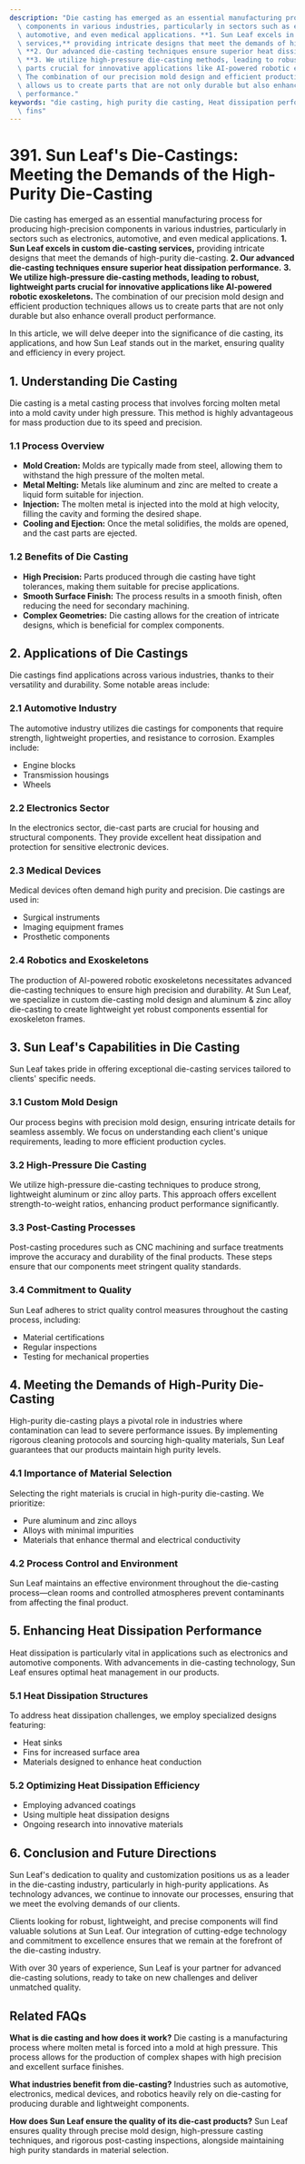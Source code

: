 ```yaml
---
description: "Die casting has emerged as an essential manufacturing process for producing high-precision\
  \ components in various industries, particularly in sectors such as electronics,\
  \ automotive, and even medical applications. **1. Sun Leaf excels in custom die-casting\
  \ services,** providing intricate designs that meet the demands of high-purity die-casting.\
  \ **2. Our advanced die-casting techniques ensure superior heat dissipation performance.**\
  \ **3. We utilize high-pressure die-casting methods, leading to robust, lightweight\
  \ parts crucial for innovative applications like AI-powered robotic exoskeletons.**\
  \ The combination of our precision mold design and efficient production techniques\
  \ allows us to create parts that are not only durable but also enhance overall product\
  \ performance."
keywords: "die casting, high purity die casting, Heat dissipation performance, Heat dissipation\
  \ fins"
---
```

# 391. Sun Leaf's Die-Castings: Meeting the Demands of the High-Purity Die-Casting

Die casting has emerged as an essential manufacturing process for producing high-precision components in various industries, particularly in sectors such as electronics, automotive, and even medical applications. **1. Sun Leaf excels in custom die-casting services,** providing intricate designs that meet the demands of high-purity die-casting. **2. Our advanced die-casting techniques ensure superior heat dissipation performance.** **3. We utilize high-pressure die-casting methods, leading to robust, lightweight parts crucial for innovative applications like AI-powered robotic exoskeletons.** The combination of our precision mold design and efficient production techniques allows us to create parts that are not only durable but also enhance overall product performance.

In this article, we will delve deeper into the significance of die casting, its applications, and how Sun Leaf stands out in the market, ensuring quality and efficiency in every project.

## **1. Understanding Die Casting**

Die casting is a metal casting process that involves forcing molten metal into a mold cavity under high pressure. This method is highly advantageous for mass production due to its speed and precision. 

### **1.1 Process Overview**
- **Mold Creation:** Molds are typically made from steel, allowing them to withstand the high pressure of the molten metal.
- **Metal Melting:** Metals like aluminum and zinc are melted to create a liquid form suitable for injection.
- **Injection:** The molten metal is injected into the mold at high velocity, filling the cavity and forming the desired shape.
- **Cooling and Ejection:** Once the metal solidifies, the molds are opened, and the cast parts are ejected.

### **1.2 Benefits of Die Casting**
- **High Precision:** Parts produced through die casting have tight tolerances, making them suitable for precise applications.
- **Smooth Surface Finish:** The process results in a smooth finish, often reducing the need for secondary machining.
- **Complex Geometries:** Die casting allows for the creation of intricate designs, which is beneficial for complex components.

## **2. Applications of Die Castings**

Die castings find applications across various industries, thanks to their versatility and durability. Some notable areas include:

### **2.1 Automotive Industry**
The automotive industry utilizes die castings for components that require strength, lightweight properties, and resistance to corrosion. Examples include:
- Engine blocks
- Transmission housings
- Wheels

### **2.2 Electronics Sector**
In the electronics sector, die-cast parts are crucial for housing and structural components. They provide excellent heat dissipation and protection for sensitive electronic devices.

### **2.3 Medical Devices**
Medical devices often demand high purity and precision. Die castings are used in:
- Surgical instruments
- Imaging equipment frames
- Prosthetic components

### **2.4 Robotics and Exoskeletons**
The production of AI-powered robotic exoskeletons necessitates advanced die-casting techniques to ensure high precision and durability. At Sun Leaf, we specialize in custom die-casting mold design and aluminum & zinc alloy die-casting to create lightweight yet robust components essential for exoskeleton frames.

## **3. Sun Leaf's Capabilities in Die Casting**

Sun Leaf takes pride in offering exceptional die-casting services tailored to clients' specific needs. 

### **3.1 Custom Mold Design**
Our process begins with precision mold design, ensuring intricate details for seamless assembly. We focus on understanding each client's unique requirements, leading to more efficient production cycles.

### **3.2 High-Pressure Die Casting**
We utilize high-pressure die-casting techniques to produce strong, lightweight aluminum or zinc alloy parts. This approach offers excellent strength-to-weight ratios, enhancing product performance significantly.

### **3.3 Post-Casting Processes**
Post-casting procedures such as CNC machining and surface treatments improve the accuracy and durability of the final products. These steps ensure that our components meet stringent quality standards.

### **3.4 Commitment to Quality**
Sun Leaf adheres to strict quality control measures throughout the casting process, including:
- Material certifications
- Regular inspections
- Testing for mechanical properties

## **4. Meeting the Demands of High-Purity Die-Casting**

High-purity die-casting plays a pivotal role in industries where contamination can lead to severe performance issues. By implementing rigorous cleaning protocols and sourcing high-quality materials, Sun Leaf guarantees that our products maintain high purity levels.

### **4.1 Importance of Material Selection**
Selecting the right materials is crucial in high-purity die-casting. We prioritize:
- Pure aluminum and zinc alloys
- Alloys with minimal impurities
- Materials that enhance thermal and electrical conductivity

### **4.2 Process Control and Environment**
Sun Leaf maintains an effective environment throughout the die-casting process—clean rooms and controlled atmospheres prevent contaminants from affecting the final product.

## **5. Enhancing Heat Dissipation Performance**

Heat dissipation is particularly vital in applications such as electronics and automotive components. With advancements in die-casting technology, Sun Leaf ensures optimal heat management in our products.

### **5.1 Heat Dissipation Structures**
To address heat dissipation challenges, we employ specialized designs featuring:
- Heat sinks
- Fins for increased surface area
- Materials designed to enhance heat conduction

### **5.2 Optimizing Heat Dissipation Efficiency**
- Employing advanced coatings
- Using multiple heat dissipation designs
- Ongoing research into innovative materials

## **6. Conclusion and Future Directions**

Sun Leaf's dedication to quality and customization positions us as a leader in the die-casting industry, particularly in high-purity applications. As technology advances, we continue to innovate our processes, ensuring that we meet the evolving demands of our clients.

Clients looking for robust, lightweight, and precise components will find valuable solutions at Sun Leaf. Our integration of cutting-edge technology and commitment to excellence ensures that we remain at the forefront of the die-casting industry. 

With over 30 years of experience, Sun Leaf is your partner for advanced die-casting solutions, ready to take on new challenges and deliver unmatched quality.

## Related FAQs

**What is die casting and how does it work?**
Die casting is a manufacturing process where molten metal is forced into a mold at high pressure. This process allows for the production of complex shapes with high precision and excellent surface finishes.

**What industries benefit from die-casting?**
Industries such as automotive, electronics, medical devices, and robotics heavily rely on die-casting for producing durable and lightweight components.

**How does Sun Leaf ensure the quality of its die-cast products?**
Sun Leaf ensures quality through precise mold design, high-pressure casting techniques, and rigorous post-casting inspections, alongside maintaining high purity standards in material selection.
